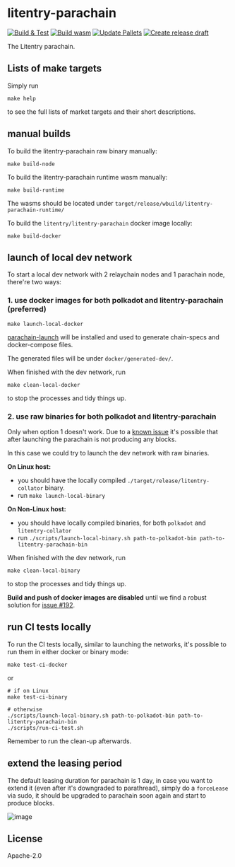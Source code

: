 # litentry-parachain
[![Build & Test](https://github.com/litentry/litentry-parachain/actions/workflows/build_and_run_test.yml/badge.svg)](https://github.com/litentry/litentry-parachain/actions/workflows/build_and_run_test.yml)
[![Build wasm](https://github.com/litentry/litentry-parachain/actions/workflows/build_wasm.yml/badge.svg)](https://github.com/litentry/litentry-parachain/actions/workflows/build_wasm.yml)
[![Update Pallets](https://github.com/litentry/litentry-parachain/actions/workflows/update_pallets.yml/badge.svg)](https://github.com/litentry/litentry-parachain/actions/workflows/update_pallets.yml)
[![Create release draft](https://github.com/litentry/litentry-parachain/actions/workflows/create_release_draft.yml/badge.svg)](https://github.com/litentry/litentry-parachain/actions/workflows/create_release_draft.yml)

The Litentry parachain.

## Lists of make targets
Simply run
```
make help
```
to see the full lists of market targets and their short descriptions.

## manual builds

To build the litentry-parachain raw binary manually:
```
make build-node
```

To build the litentry-parachain runtime wasm manually:
```
make build-runtime
```
The wasms should be located under `target/release/wbuild/litentry-parachain-runtime/`

To build the `litentry/litentry-parachain` docker image locally:
```
make build-docker
```

## launch of local dev network

To start a local dev network with 2 relaychain nodes and 1 parachain node, there're two ways:

### 1. use docker images for both polkadot and litentry-parachain (preferred)

```
make launch-local-docker
```
[parachain-launch](https://github.com/open-web3-stack/parachain-launch) will be installed and used to generate chain-specs and docker-compose files.

The generated files will be under `docker/generated-dev/`.

When finished with the dev network, run
```
make clean-local-docker
```
to stop the processes and tidy things up.

### 2. use raw binaries for both polkadot and litentry-parachain

Only when option 1 doesn't work.
Due to a [known issue](https://github.com/litentry/litentry-parachain/issues/187) it's possible that after launching the parachain is not producing any blocks.

In this case we could try to launch the dev network with raw binaries.

**On Linux host:**

- you should have the locally compiled `./target/release/litentry-collator` binary.
- run `make launch-local-binary`

**On Non-Linux host:**

- you should have locally compiled binaries, for both `polkadot` and `litentry-collator`
- run `./scripts/launch-local-binary.sh path-to-polkadot-bin path-to-litentry-parachain-bin`

When finished with the dev network, run
```
make clean-local-binary
```
to stop the processes and tidy things up.

**Build and push of docker images are disabled** until we find a robust solution for [issue #192](https://github.com/litentry/litentry-parachain/issues/192).

## run CI tests locally

To run the CI tests locally, similar to launching the networks, it's possible to run them in either docker or binary mode:
```
make test-ci-docker
```
or
```
# if on Linux
make test-ci-binary

# otherwise
./scripts/launch-local-binary.sh path-to-polkadot-bin path-to-litentry-parachain-bin
./scripts/run-ci-test.sh
```
Remember to run the clean-up afterwards.

## extend the leasing period

The default leasing duration for parachain is 1 day, in case you want to extend it (even after it's downgraded to parathread), simply do a `forceLease` via sudo, it should be upgraded to parachain soon again and start to produce blocks.

![image](https://user-images.githubusercontent.com/7630809/135689832-1f57cd5c-7f83-4fce-9bb0-832b77a38dcc.png)

## License
Apache-2.0
